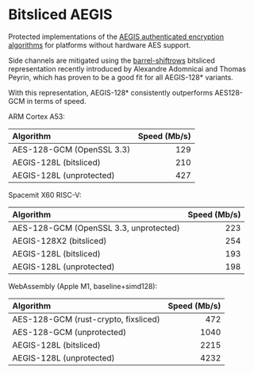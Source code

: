 # Bitsliced AEGIS

Protected implementations of the [AEGIS authenticated encryption algorithms](https://cfrg.github.io/draft-irtf-cfrg-aegis-aead/draft-irtf-cfrg-aegis-aead.html) for platforms without hardware AES support.

Side channels are mitigated using the [barrel-shiftrows](https://eprint.iacr.org/2020/1123.pdf) bitsliced representation recently introduced by Alexandre Adomnicai and Thomas Peyrin, which has proven to be a good fit for all AEGIS-128* variants.

With this representation, AEGIS-128* consistently outperforms AES128-GCM in terms of speed.

ARM Cortex A53:

| Algorithm                 | Speed (Mb/s) |
| :------------------------ | -----------: |
| AES-128-GCM (OpenSSL 3.3) |          129 |
| AEGIS-128L (bitsliced)    |          210 |
| AEGIS-128L (unprotected)  |          427 |

Spacemit X60 RISC-V:

| Algorithm                              | Speed (Mb/s) |
| :------------------------------------- | -----------: |
| AES-128-GCM (OpenSSL 3.3, unprotected) |          223 |
| AEGIS-128X2 (bitsliced)                |          254 |
| AEGIS-128L (bitsliced)                 |          193 |
| AEGIS-128L (unprotected)               |          198 |

WebAssembly (Apple M1, baseline+simd128):

| Algorithm                            | Speed (Mb/s) |
| :----------------------------------- | -----------: |
| AES-128-GCM (rust-crypto, fixsliced) |          472 |
| AES-128-GCM (unprotected)            |         1040 |
| AEGIS-128L (bitsliced)               |         2215 |
| AEGIS-128L (unprotected)             |         4232 |
